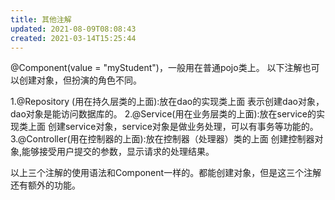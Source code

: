 ```yaml
---
title: 其他注解
updated: 2021-08-09T08:08:43
created: 2021-03-14T15:25:44
---
```


@Component(value = "myStudent")，一般用在普通pojo类上。
以下注解也可以创建对象，但扮演的角色不同。

1.@Repository (用在持久层类的上面):放在dao的实现类上面
表示创建dao对象，dao对象是能访问数据库的。
2.@Service(用在业务层类的上面):放在service的实现类上面
创建service对象，service对象是做业务处理，可以有事务等功能的。
3.@Controller(用在控制器的上面):放在控制器（处理器）类的上面
创建控制器对象,能够接受用户提交的参数，显示请求的处理结果。

以上三个注解的使用语法和Component一样的。都能创建对象，但是这三个注解还有额外的功能。

